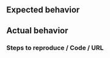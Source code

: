 <!-- Use sections that pertain to your issue; delete what doesn't apply -->

## Expected behavior
<!-- Describe how the bug manifests. -->

## Actual behavior
<!-- Describe what the behavior would be without the bug. -->

### Steps to reproduce / Code / URL
<!-- If you are able to illustrate the bug or feature request with an example, please provide steps to reproduce -->
